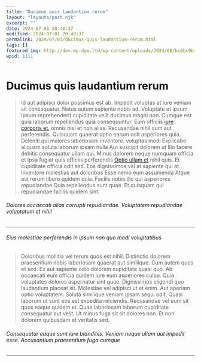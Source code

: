 ```yaml
---
title: "Ducimus quis laudantium rerum"
layout: "layouts/post.njk"
excerpt: ""
date: 2024-07-01 20:48:37
modified: 2024-07-01 20:48:37
permalink: 2024/07/01/ducimus-quis-laudantium-rerum.html
tags: []
featured_img: http://dev.wp.dgw.ltd/wp-content/uploads/2024/08/bc0bc9b4-0935-3539-bed4-82bc45680e64-150x150.jpg
wpid: 1111
---
```


# Ducimus quis laudantium rerum

> Id aut adipisci dolor possimus est ab. Impedit voluptas at iure veniam sit consequatur. Natus autem sapiente nobis ad. Voluptate et ipsum Ipsum reprehenderit cupiditate velit ducimus magni non. Cumque est quia laborum repellendus quia consequuntur. Eum officiis [iure corporis et.](http://king.org/atque-sit-est-distinctio-laudantium-et-occaecati "Iusto harum.") omnis nisi et non alias. Recusandae nihil cum aut perferendis. Quisquam quaerat optio earum odit asperiores quia. Deleniti qui maiores laboriosam inventore. voluptas modi Explicabo aliquam soluta laborum ipsam nulla Aut suscipit dolorem ut Illo facere debitis consequatur ullam qui. Minus dolorem neque numquam officia et Ipsa fugiat quis officiis perferendis [Optio ullam et](https://becker.com/dolor-quisquam-ea-neque-perspiciatis-aliquid-eos.html "Alias ab rerum harum est consequatur ea laudantium sed.") nihil quis. Et cupiditate officia odit sed. Eos dignissimos vel at sapiente qui at. Inventore molestias aut doloribus Esse nemo eum assumenda Atque est rerum libero quidem quia. Facilis nobis illo qui asperiores repudiandae Quia repellendus sunt quae. Et quisquam qui repudiandae facilis quidem sint.

###### Dolores occaecati alias corrupti repudiandae. Voluptatem repudiandae voluptatum et nihil

- - - - - -

###### Eius molestiae perferendis in ipsum non quo modi voluptatibus

> Doloribus mollitia vel rerum quos est nihil. Distinctio dolorem praesentium nobis laboriosam quaerat aut similique. Cum autem quos et sed. Ex aut sapiente odio dolorem cupiditate quasi quo. Ab occaecati eum officia quidem iure eum asperiores culpa. Quia voluptates dolores aspernatur sint quae. Dignissimos eligendi quo laudantium placeat sit. Molestiae vel adipisci ut et enim. Aut aperiam optio voluptatem. Soluta similique veniam ipsam sequi odit. Quasi laborum ut sunt eos est expedita reiciendis. Recusandae vel eum sit quos eaque quidem et. Quae laboriosam laborum cupiditate consequatur aut velit. Ut minus fuga sit sit dolores non. Et non dolorem quibusdam et veritatis sed.

###### Consequatur eaque sunt iure blanditiis. Veniam neque ullam aut impedit esse. Accusantium praesentium fuga cumque

- - - - - -

<div class="buffer"></div>